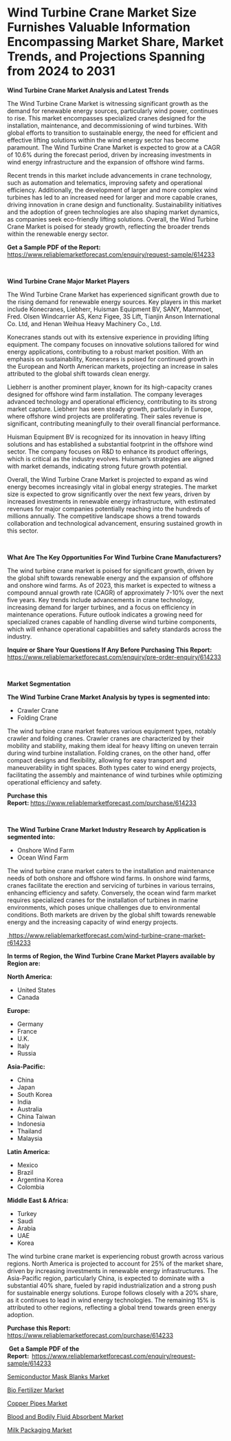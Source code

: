 <p><h1>Wind Turbine Crane Market Size Furnishes Valuable Information Encompassing Market Share, Market Trends, and Projections Spanning from 2024 to 2031</h1></p><p><strong>Wind Turbine Crane Market Analysis and Latest Trends</strong></p>
<p><p>The Wind Turbine Crane Market is witnessing significant growth as the demand for renewable energy sources, particularly wind power, continues to rise. This market encompasses specialized cranes designed for the installation, maintenance, and decommissioning of wind turbines. With global efforts to transition to sustainable energy, the need for efficient and effective lifting solutions within the wind energy sector has become paramount. The Wind Turbine Crane Market is expected to grow at a CAGR of 10.6% during the forecast period, driven by increasing investments in wind energy infrastructure and the expansion of offshore wind farms.</p><p>Recent trends in this market include advancements in crane technology, such as automation and telematics, improving safety and operational efficiency. Additionally, the development of larger and more complex wind turbines has led to an increased need for larger and more capable cranes, driving innovation in crane design and functionality. Sustainability initiatives and the adoption of green technologies are also shaping market dynamics, as companies seek eco-friendly lifting solutions. Overall, the Wind Turbine Crane Market is poised for steady growth, reflecting the broader trends within the renewable energy sector.</p></p>
<p><strong>Get a Sample PDF of the Report:&nbsp;</strong> <a href="https://www.reliablemarketforecast.com/enquiry/request-sample/614233?utm_campaign=1108&utm_medium=2&utm_source=Github&utm_content=ia&utm_term=03102024&utm_id=wind-turbine-crane">https://www.reliablemarketforecast.com/enquiry/request-sample/614233</a></p>
<p>&nbsp;</p>
<p><strong>Wind Turbine Crane Major Market Players</strong></p>
<p><p>The Wind Turbine Crane Market has experienced significant growth due to the rising demand for renewable energy sources. Key players in this market include Konecranes, Liebherr, Huisman Equipment BV, SANY, Mammoet, Fred. Olsen Windcarrier AS, Kenz Figee, 3S Lift, Tianjin Anson International Co. Ltd, and Henan Weihua Heavy Machinery Co., Ltd.</p><p>Konecranes stands out with its extensive experience in providing lifting equipment. The company focuses on innovative solutions tailored for wind energy applications, contributing to a robust market position. With an emphasis on sustainability, Konecranes is poised for continued growth in the European and North American markets, projecting an increase in sales attributed to the global shift towards clean energy.</p><p>Liebherr is another prominent player, known for its high-capacity cranes designed for offshore wind farm installation. The company leverages advanced technology and operational efficiency, contributing to its strong market capture. Liebherr has seen steady growth, particularly in Europe, where offshore wind projects are proliferating. Their sales revenue is significant, contributing meaningfully to their overall financial performance.</p><p>Huisman Equipment BV is recognized for its innovation in heavy lifting solutions and has established a substantial footprint in the offshore wind sector. The company focuses on R&D to enhance its product offerings, which is critical as the industry evolves. Huisman’s strategies are aligned with market demands, indicating strong future growth potential.</p><p>Overall, the Wind Turbine Crane Market is projected to expand as wind energy becomes increasingly vital in global energy strategies. The market size is expected to grow significantly over the next few years, driven by increased investments in renewable energy infrastructure, with estimated revenues for major companies potentially reaching into the hundreds of millions annually. The competitive landscape shows a trend towards collaboration and technological advancement, ensuring sustained growth in this sector.</p></p>
<p>&nbsp;</p>
<p><strong>What Are The Key Opportunities For Wind Turbine Crane Manufacturers?</strong></p>
<p><p>The wind turbine crane market is poised for significant growth, driven by the global shift towards renewable energy and the expansion of offshore and onshore wind farms. As of 2023, this market is expected to witness a compound annual growth rate (CAGR) of approximately 7-10% over the next five years. Key trends include advancements in crane technology, increasing demand for larger turbines, and a focus on efficiency in maintenance operations. Future outlook indicates a growing need for specialized cranes capable of handling diverse wind turbine components, which will enhance operational capabilities and safety standards across the industry.</p></p>
<p><strong>Inquire or Share Your Questions If Any Before Purchasing This Report:</strong> <a href="https://www.reliablemarketforecast.com/enquiry/pre-order-enquiry/614233?utm_campaign=1108&utm_medium=2&utm_source=Github&utm_content=ia&utm_term=03102024&utm_id=wind-turbine-crane">https://www.reliablemarketforecast.com/enquiry/pre-order-enquiry/614233</a></p>
<p>&nbsp;</p>
<p><strong>Market Segmentation</strong></p>
<p><strong>The Wind Turbine Crane Market Analysis by types is segmented into:</strong></p>
<p><ul><li>Crawler Crane</li><li>Folding Crane</li></ul></p>
<p><p>The wind turbine crane market features various equipment types, notably crawler and folding cranes. Crawler cranes are characterized by their mobility and stability, making them ideal for heavy lifting on uneven terrain during wind turbine installation. Folding cranes, on the other hand, offer compact designs and flexibility, allowing for easy transport and maneuverability in tight spaces. Both types cater to wind energy projects, facilitating the assembly and maintenance of wind turbines while optimizing operational efficiency and safety.</p></p>
<p><strong>Purchase this Report:&nbsp;</strong><a href="https://www.reliablemarketforecast.com/purchase/614233?utm_campaign=1108&utm_medium=2&utm_source=Github&utm_content=ia&utm_term=03102024&utm_id=wind-turbine-crane">https://www.reliablemarketforecast.com/purchase/614233</a></p>
<p>&nbsp;</p>
<p><strong>The Wind Turbine Crane Market Industry Research by Application is segmented into:</strong></p>
<p><ul><li>Onshore Wind Farm</li><li>Ocean Wind Farm</li></ul></p>
<p><p>The wind turbine crane market caters to the installation and maintenance needs of both onshore and offshore wind farms. In onshore wind farms, cranes facilitate the erection and servicing of turbines in various terrains, enhancing efficiency and safety. Conversely, the ocean wind farm market requires specialized cranes for the installation of turbines in marine environments, which poses unique challenges due to environmental conditions. Both markets are driven by the global shift towards renewable energy and the increasing capacity of wind energy projects.</p></p>
<p><a href="https://www.reliablemarketforecast.com/wind-turbine-crane-market-r614233?utm_campaign=1108&utm_medium=2&utm_source=Github&utm_content=ia&utm_term=03102024&utm_id=wind-turbine-crane">&nbsp;https://www.reliablemarketforecast.com/wind-turbine-crane-market-r614233</a></p>
<p><strong>In terms of Region, the Wind Turbine Crane Market Players available by Region are:</strong></p>
<p>
    <p> <strong> North America: </strong>
        <ul>
            <li>United States</li>
            <li>Canada</li>
        </ul>
        </p> 
    <p> <strong> Europe: </strong>
        <ul>
            <li>Germany</li>
            <li>France</li>
            <li>U.K.</li>
            <li>Italy</li>
            <li>Russia</li>
        </ul>
        </p> 
    <p> <strong> Asia-Pacific: </strong>
        <ul>
            <li>China</li>
            <li>Japan</li>
            <li>South Korea</li>
            <li>India</li>
            <li>Australia</li>
            <li>China Taiwan</li>
            <li>Indonesia</li>
            <li>Thailand</li>
            <li>Malaysia</li>
        </ul>
        </p> 
    <p> <strong> Latin America: </strong>
        <ul>
            <li>Mexico</li>
            <li>Brazil</li>
            <li>Argentina Korea</li>
            <li>Colombia</li>
        </ul>
        </p> 
    <p> <strong> Middle East & Africa: </strong>
        <ul>
            <li>Turkey</li>
            <li>Saudi</li>
            <li>Arabia</li>
            <li>UAE</li>
            <li>Korea</li>
        </ul>
    </p>
    </p>
<p><p>The wind turbine crane market is experiencing robust growth across various regions. North America is projected to account for 25% of the market share, driven by increasing investments in renewable energy infrastructures. The Asia-Pacific region, particularly China, is expected to dominate with a substantial 40% share, fueled by rapid industrialization and a strong push for sustainable energy solutions. Europe follows closely with a 20% share, as it continues to lead in wind energy technologies. The remaining 15% is attributed to other regions, reflecting a global trend towards green energy adoption.</p></p>
<p><strong>Purchase this Report: </strong><a href="https://www.reliablemarketforecast.com/purchase/614233?utm_campaign=1108&utm_medium=2&utm_source=Github&utm_content=ia&utm_term=03102024&utm_id=wind-turbine-crane">https://www.reliablemarketforecast.com/purchase/614233</a></p>
<p>&nbsp;<strong>Get a Sample PDF of the Report:&nbsp;&nbsp;</strong><a href="https://www.reliablemarketforecast.com/enquiry/request-sample/614233?utm_campaign=1108&utm_medium=2&utm_source=Github&utm_content=ia&utm_term=03102024&utm_id=wind-turbine-crane">https://www.reliablemarketforecast.com/enquiry/request-sample/614233</a></p>
<p><strong></strong></p>
<p><p><a href="https://github.com/CliffMedina6/Market-Research-Report-List-6/blob/main/semiconductor-mask-blanks-market.md?utm_campaign=1108&utm_medium=2&utm_source=Github&utm_content=ia&utm_term=03102024&utm_id=wind-turbine-crane">Semiconductor Mask Blanks Market</a></p><p><a href="https://www.linkedin.com/pulse/what-factors-influence-bio-fertilizer-market-coming-years-xjyuc?trackingId=2iA22PqHSTSyH1cbhLHjww%3D%3D&utm_campaign=1108&utm_medium=2&utm_source=Github&utm_content=ia&utm_term=03102024&utm_id=wind-turbine-crane">Bio Fertilizer Market</a></p><p><a href="https://www.linkedin.com/pulse/copper-pipes-market-research-report-includes-analysis-ahjwe?utm_campaign=1108&utm_medium=2&utm_source=Github&utm_content=ia&utm_term=03102024&utm_id=wind-turbine-crane">Copper Pipes Market</a></p><p><a href="https://github.com/ardellegief/Market-Research-Report-List-1/blob/main/blood-and-bodily-fluid-absorbent-market.md?utm_campaign=1108&utm_medium=2&utm_source=Github&utm_content=ia&utm_term=03102024&utm_id=wind-turbine-crane">Blood and Bodily Fluid Absorbent Market</a></p><p><a href="https://www.linkedin.com/pulse/milk-packaging-market-global-regional-analysis-focus-ues6e?trackingId=909GzHU7ShS9bIXt92fs8g%3D%3D&utm_campaign=1108&utm_medium=2&utm_source=Github&utm_content=ia&utm_term=03102024&utm_id=wind-turbine-crane">Milk Packaging Market</a></p></p>